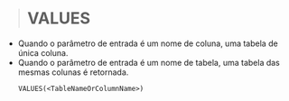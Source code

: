 ># VALUES
* Quando o parâmetro de entrada é um nome de coluna, uma tabela de única coluna.
* Quando o parâmetro de entrada é um nome de tabela, uma tabela das mesmas colunas é retornada.
  ```
  VALUES(<TableNameOrColumnName>)
  

  ```
